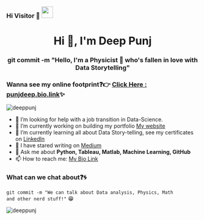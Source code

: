 ### Hi Visitor 👀 <img src="https://raw.githubusercontent.com/iampavangandhi/iampavangandhi/master/gifs/Hi.gif" width="30px">

<h1 align="center">Hi 👋, I'm Deep Punj</h1>
<h3 align="center">git commit -m "Hello, I'm a Physicist 🔬 who's fallen in love with Data Storytelling"</h3>

### Wanna see my online footprint:question::point_right: [Click Here : punjdeep.bio.link](https://punjdeep.bio.link/):sparkles:
<p align="left"> <img src="https://komarev.com/ghpvc/?username=deeppunj&color=blue" alt="deeppunj" /> </p>

- 🤔 I’m looking for help with a job transition in Data-Science.
- 🔭 I’m currently working on building my portfolio [My website](https://punjdeep.com/) 
- 🌱 I’m currently learning all about Data Story-telling, see my certificates on [LinkedIn](https://www.linkedin.com/in/deeppunj/)
- 👯 I have stared writing on [Medium](https://punjdeep.medium.com/)
- 💬 Ask me about **Python, Tableau, Matlab, Machine Learning, GitHub**
- 📫 How to reach me: [My Bio Link](http://punjdeep.bio.link)

### What can we chat about:question::cyclone:
<code>git commit -m "We can talk about Data analysis, Physics, Math and other nerd stuff!"</code> :grin:

<!-- This part is commented
<h3 align="left">Languages and Tools:</h3>
<a href="https://opencv.org/" target="_blank"> <img src="https://www.vectorlogo.zone/logos/opencv/opencv-icon.svg" alt="opencv" width="40" height="40"/> </a> <a href="https://www.python.org" target="_blank"> <img src="https://raw.githubusercontent.com/devicons/devicon/master/icons/python/python-original.svg" alt="python" width="40" height="40"/> </a> <a href="https://scikit-learn.org/" target="_blank"> <img src="https://upload.wikimedia.org/wikipedia/commons/0/05/Scikit_learn_logo_small.svg" alt="scikit_learn" width="40" height="40"/> </a> 
--> 

<p><img align="left" src="https://github-readme-stats.vercel.app/api?username=deeppunj&show_icons=true&locale=en" alt="deeppunj" /></p>
